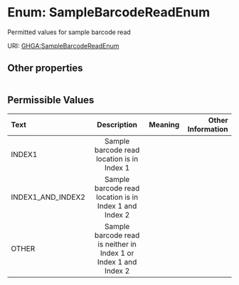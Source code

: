 
# Enum: SampleBarcodeReadEnum


Permitted values for sample barcode read

URI: [GHGA:SampleBarcodeReadEnum](https://w3id.org/GHGA/SampleBarcodeReadEnum)


## Other properties

|  |  |  |
| --- | --- | --- |

## Permissible Values

| Text | Description | Meaning | Other Information |
| :--- | :---: | :---: | ---: |
| INDEX1 | Sample barcode read location is in Index 1 |  |  |
| INDEX1_AND_INDEX2 | Sample barcode read location is in Index 1 and Index 2 |  |  |
| OTHER | Sample barcode read is neither in Index 1 or Index 1 and Index 2 |  |  |

